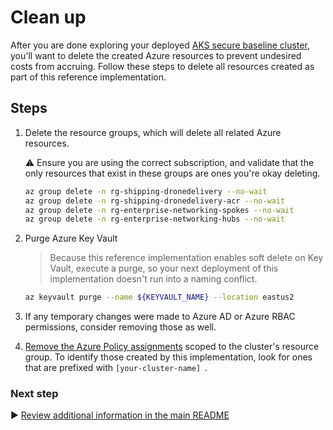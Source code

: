 # Clean up

After you are done exploring your deployed [AKS secure baseline cluster](./), you'll want to delete the created Azure resources to prevent undesired costs from accruing. Follow these steps to delete all resources created as part of this reference implementation.

## Steps

1. Delete the resource groups, which will delete all related Azure resources.

   :warning: Ensure you are using the correct subscription, and validate that the only resources that exist in these groups are ones you're okay deleting.
   ```bash
   az group delete -n rg-shipping-dronedelivery --no-wait
   az group delete -n rg-shipping-dronedelivery-acr --no-wait
   az group delete -n rg-enterprise-networking-spokes --no-wait
   az group delete -n rg-enterprise-networking-hubs --no-wait
   ```

1. Purge Azure Key Vault

   > Because this reference implementation enables soft delete on Key Vault, execute a purge, so your next deployment of this implementation doesn't run into a naming conflict.

   ```bash
   az keyvault purge --name ${KEYVAULT_NAME} --location eastus2
   ```

1. If any temporary changes were made to Azure AD or Azure RBAC permissions, consider removing those as well.

1. [Remove the Azure Policy assignments](https://portal.azure.com/#blade/Microsoft_Azure_Policy/PolicyMenuBlade/Compliance) scoped to the cluster's resource group. To identify those created by this implementation, look for ones that are prefixed with `[your-cluster-name] `.

### Next step

:arrow_forward: [Review additional information in the main README](./README.md#broom-clean-up-resources)
